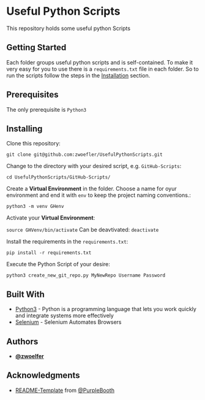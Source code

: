 # Useful Python Scripts

This repository holds some useful python Scripts

## Getting Started

Each folder groups useful python scripts and is self-contained. To make it very easy for you to use
there is a `requirements.txt` file in each folder. So to run the scripts follow the steps
in the [Installation](#installation) section.

## Prerequisites

The only prerequisite is `Python3`


## Installing

Clone this repository:

```git clone git@github.com:zwoefler/UsefulPythonScripts.git```

Change to the directory with your desired script, e.g. `GitHub-Scripts`:

```cd UsefulPythonScripts/GitHub-Scripts/```

Create a **Virtual Environment** in the folder.
Choose a name for oyur environment and end it with `env` to keep the project naming conventions.:

```python3 -m venv GHenv```

Activate your **Virtual Environment**:

```source GHVenv/bin/activate```
Can be deavtivated: `deactivate`

Install the requirements in the `requirements.txt`:

```pip install -r requirements.txt```

Execute the Python Script of your desire:

```python3 create_new_git_repo.py MyNewRepo Username Password```



## Built With

* [Python3](http://www.python.org) - Python is a programming language that lets you work quickly and integrate systems more effectively
* [Selenium](https://www.seleniumhq.org/) - Selenium Automates Browsers

## Authors

* **[@zwoelfer](https://github.com/zwoefler)**

## Acknowledgments

* [README-Template](https://gist.github.com/PurpleBooth/109311bb0361f32d87a2) from [@PurpleBooth](https://github.com/PurpleBooth/)
